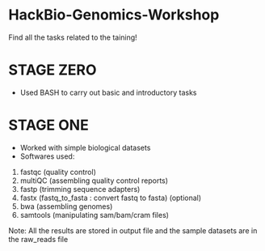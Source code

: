 # HackBio-Genomics-Workshop 

Find all the tasks related to the taining!

# STAGE ZERO 
* Used BASH to carry out basic and introductory tasks

# STAGE ONE
* Worked with simple biological datasets
* Softwares used:
1. fastqc (quality control)
2. multiQC (assembling quality control reports)
3. fastp (trimming sequence adapters) 
4. fastx (fastq_to_fasta : convert fastq to fasta) 
(optional)
6. bwa (assembling genomes)
7. samtools (manipulating sam/bam/cram files) 

Note: All the results are stored in output file and the sample datasets are in the raw_reads file

